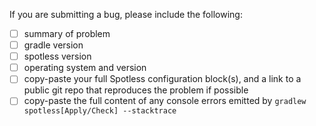 If you are submitting a bug, please include the following:

- [ ] summary of problem
- [ ] gradle version
- [ ] spotless version
- [ ] operating system and version
- [ ] copy-paste your full Spotless configuration block(s), and a link to a public git repo that reproduces the problem if possible
- [ ] copy-paste the full content of any console errors emitted by `gradlew spotless[Apply/Check] --stacktrace`
